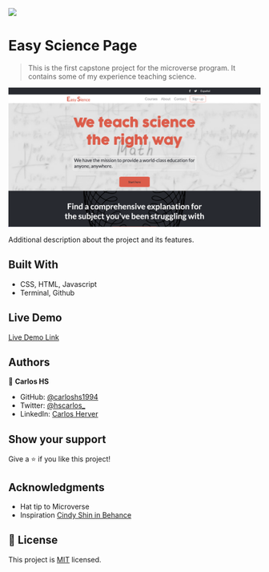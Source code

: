 ![](https://img.shields.io/badge/Microverse-blueviolet)

# Easy Science Page

> This is the first capstone project for the microverse program. It contains some of my experience teaching science.

![screenshot](assets/preview.png)

Additional description about the project and its features.

## Built With

- CSS, HTML, Javascript
- Terminal, Github 

## Live Demo

[Live Demo Link](https://carloshs1994.github.io/easyscience/)

## Authors

👤 **Carlos HS**

- GitHub: [@carloshs1994](https://github.com/carloshs1994)
- Twitter: [@hscarlos_](https://twitter.com/hscarlos_)
- LinkedIn: [Carlos Herver](https://www.linkedin.com/in/carloshs94)

## Show your support

Give a ⭐️ if you like this project!

## Acknowledgments

- Hat tip to Microverse
- Inspiration [Cindy Shin in Behance](https://www.behance.net/gallery/29845175/CC-Global-Summit-2015)

## 📝 License

This project is [MIT](./MIT.md) licensed.
